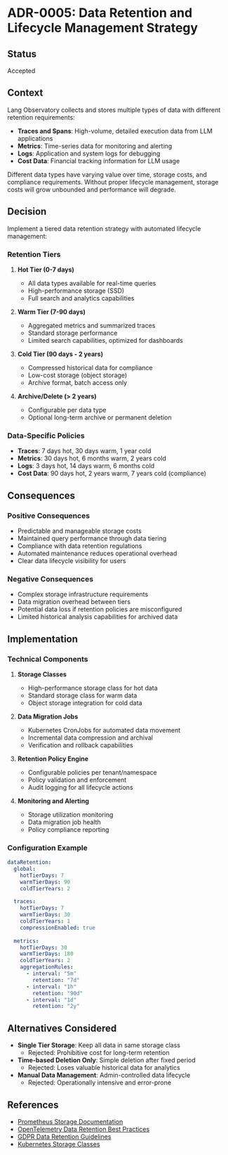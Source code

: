 # ADR-0005: Data Retention and Lifecycle Management Strategy

## Status

Accepted

## Context

Lang Observatory collects and stores multiple types of data with different retention requirements:

- **Traces and Spans**: High-volume, detailed execution data from LLM applications
- **Metrics**: Time-series data for monitoring and alerting
- **Logs**: Application and system logs for debugging
- **Cost Data**: Financial tracking information for LLM usage

Different data types have varying value over time, storage costs, and compliance requirements. Without proper lifecycle management, storage costs will grow unbounded and performance will degrade.

## Decision

Implement a tiered data retention strategy with automated lifecycle management:

### Retention Tiers

1. **Hot Tier (0-7 days)**
   - All data types available for real-time queries
   - High-performance storage (SSD)
   - Full search and analytics capabilities

2. **Warm Tier (7-90 days)**
   - Aggregated metrics and summarized traces
   - Standard storage performance
   - Limited search capabilities, optimized for dashboards

3. **Cold Tier (90 days - 2 years)**
   - Compressed historical data for compliance
   - Low-cost storage (object storage)
   - Archive format, batch access only

4. **Archive/Delete (> 2 years)**
   - Configurable per data type
   - Optional long-term archive or permanent deletion

### Data-Specific Policies

- **Traces**: 7 days hot, 30 days warm, 1 year cold
- **Metrics**: 30 days hot, 6 months warm, 2 years cold
- **Logs**: 3 days hot, 14 days warm, 6 months cold
- **Cost Data**: 90 days hot, 2 years warm, 7 years cold (compliance)

## Consequences

### Positive Consequences

- Predictable and manageable storage costs
- Maintained query performance through data tiering
- Compliance with data retention regulations
- Automated maintenance reduces operational overhead
- Clear data lifecycle visibility for users

### Negative Consequences

- Complex storage infrastructure requirements
- Data migration overhead between tiers
- Potential data loss if retention policies are misconfigured
- Limited historical analysis capabilities for archived data

## Implementation

### Technical Components

1. **Storage Classes**
   - High-performance storage class for hot data
   - Standard storage class for warm data
   - Object storage integration for cold data

2. **Data Migration Jobs**
   - Kubernetes CronJobs for automated data movement
   - Incremental data compression and archival
   - Verification and rollback capabilities

3. **Retention Policy Engine**
   - Configurable policies per tenant/namespace
   - Policy validation and enforcement
   - Audit logging for all lifecycle actions

4. **Monitoring and Alerting**
   - Storage utilization monitoring
   - Data migration job health
   - Policy compliance reporting

### Configuration Example

```yaml
dataRetention:
  global:
    hotTierDays: 7
    warmTierDays: 90
    coldTierYears: 2
  
  traces:
    hotTierDays: 7
    warmTierDays: 30
    coldTierYears: 1
    compressionEnabled: true
  
  metrics:
    hotTierDays: 30
    warmTierDays: 180
    coldTierYears: 2
    aggregationRules:
      - interval: "5m"
        retention: "7d"
      - interval: "1h"
        retention: "90d"
      - interval: "1d"
        retention: "2y"
```

## Alternatives Considered

- **Single Tier Storage**: Keep all data in same storage class
  - Rejected: Prohibitive cost for long-term retention
- **Time-based Deletion Only**: Simple deletion after fixed period
  - Rejected: Loses valuable historical data for analytics
- **Manual Data Management**: Admin-controlled data lifecycle
  - Rejected: Operationally intensive and error-prone

## References

- [Prometheus Storage Documentation](https://prometheus.io/docs/prometheus/latest/storage/)
- [OpenTelemetry Data Retention Best Practices](https://opentelemetry.io/docs/)
- [GDPR Data Retention Guidelines](https://gdpr-info.eu/)
- [Kubernetes Storage Classes](https://kubernetes.io/docs/concepts/storage/storage-classes/)